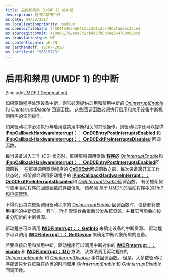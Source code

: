 ```yaml
---
title: 启用和禁用 (UMDF 1) 的中断
description: 启用和禁用中断
ms.date: 04/20/2017
ms.localizationpriority: medium
ms.openlocfilehash: f4e04f54664eb415cc3efcdc749d8fad03c25ce1
ms.sourcegitcommit: 418e6617e2a695c9cb4b37b5b60e264760858acd
ms.translationtype: MT
ms.contentlocale: zh-CN
ms.lasthandoff: 12/07/2020
ms.locfileid: "96815773"
---
```

# <a name="enabling-and-disabling-interrupts-umdf-1"></a>启用和禁用 (UMDF 1) 的中断


[!include[UMDF 1 Deprecation](../includes/umdf-1-deprecation.md)]

如果驱动程序处理设备中断，则它必须提供启用和禁用中断的 [*OnInterruptEnable*](/windows-hardware/drivers/ddi/wudfinterrupt/nc-wudfinterrupt-wudf_interrupt_enable) 和 [*OnInterruptDisable*](/windows-hardware/drivers/ddi/wudfinterrupt/nc-wudfinterrupt-wudf_interrupt_disable) 回调函数。 这些回调函数必须执行启用和禁用设备中断机制所需的任何操作。

如果驱动程序必须执行与启用或禁用中断相关的其他操作，则驱动程序还可以提供 [**IPnpCallbackHardwareInterrupt：： OnD0EntryPostInterruptsEnabled**](/windows-hardware/drivers/ddi/wudfddi/nf-wudfddi-ipnpcallbackhardwareinterrupt-ond0entrypostinterruptsenabled) 和 [**IPnpCallbackHardwareInterrupt：： OnD0ExitPreInterruptsDisabled**](/windows-hardware/drivers/ddi/wudfddi/nf-wudfddi-ipnpcallbackhardwareinterrupt-ond0exitpreinterruptsdisabled) 回调函数。

每当设备进入工作 (D0) 状态时，框架都将调用驱动 [**程序的**](/windows-hardware/drivers/ddi/wudfddi/nf-wudfddi-ipnpcallback-ond0entry) [*OnInterruptEnable*](/windows-hardware/drivers/ddi/wudfinterrupt/nc-wudfinterrupt-wudf_interrupt_enable)和 [**IPnpCallbackHardwareInterrupt：： OnD0EntryPostInterruptsEnabled**](/windows-hardware/drivers/ddi/wudfddi/nf-wudfddi-ipnpcallbackhardwareinterrupt-ond0entrypostinterruptsenabled)回调函数。 在框架调用驱动程序的 [**OnD0Exit**](/windows-hardware/drivers/ddi/wudfddi/nf-wudfddi-ipnpcallback-ond0exit)回调函数之前，每次设备离开其工作状态时，框架都会调用驱动程序的 [**IPnpCallbackHardwareInterrupt：： OnD0ExitPreInterruptsDisabled**](/windows-hardware/drivers/ddi/wudfddi/nf-wudfddi-ipnpcallbackhardwareinterrupt-ond0exitpreinterruptsdisabled)和 [*OnInterruptDisable*](/windows-hardware/drivers/ddi/wudfinterrupt/nc-wudfinterrupt-wudf_interrupt_disable)回调函数。 有关框架何时调用驱动程序的回调函数的详细信息，请参阅 [基于 UMDF 的驱动程序中的 PnP 和电源管理](pnp-and-power-management-in-umdf-drivers.md)。

不得假设每次框架调用驱动程序的 [*OnInterruptEnable*](/windows-hardware/drivers/ddi/wudfinterrupt/nc-wudfinterrupt-wudf_interrupt_enable) 回调函数时，设备都将使用相同的中断资源。 有时，PnP 管理器会重新分发系统资源，并且它可能会向设备分配新的中断资源。

驱动程序可以调用 [**IWDFInterrupt：： GetInfo**](/windows-hardware/drivers/ddi/wudfddi/nf-wudfddi-iwdfinterrupt-getinfo) 来确定设备的中断资源。 驱动程序可以调用 [**IWDFInterrupt：： GetDevice**](/windows-hardware/drivers/ddi/wudfddi/nf-wudfddi-iwdfinterrupt-getdevice) 来确定中断对象所属的设备。

若要直接启用和禁用中断，驱动程序可以调用中断对象的 [**IWDFInterrupt：： enable**](/windows-hardware/drivers/ddi/wudfddi/nf-wudfddi-iwdfinterrupt-enable) 和 [**IWDFInterrupt：:D i)**](/windows-hardware/drivers/ddi/wudfddi/nf-wudfddi-iwdfinterrupt-disable) 方法，该方法调用驱动程序的 [*OnInterruptEnable*](/windows-hardware/drivers/ddi/wudfinterrupt/nc-wudfinterrupt-wudf_interrupt_enable) 和 [*OnInterruptDisable*](/windows-hardware/drivers/ddi/wudfinterrupt/nc-wudfinterrupt-wudf_interrupt_disable) 事件回调函数。 但是，大多数驱动程序应该只允许框架在适当的时间调用 *OnInterruptEnable* 和 *OnInterruptDisable* 回调函数。

 

